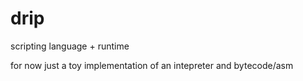 # drip

scripting language + runtime

for now just a toy implementation of an intepreter and bytecode/asm 

